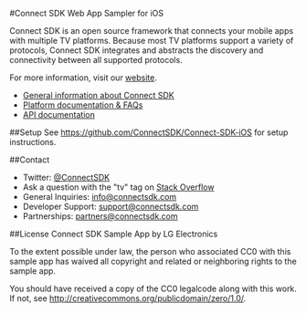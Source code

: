 #Connect SDK Web App Sampler for iOS

Connect SDK is an open source framework that connects your mobile apps with multiple TV platforms. Because most TV platforms support a variety of protocols, Connect SDK integrates and abstracts the discovery and connectivity between all supported protocols.

For more information, visit our [website](http://www.connectsdk.com/).

* [General information about Connect SDK](http://www.connectsdk.com/discover/)
* [Platform documentation & FAQs](http://www.connectsdk.com/docs/ios/)
* [API documentation](http://www.connectsdk.com/apis/ios/)

##Setup
See https://github.com/ConnectSDK/Connect-SDK-iOS for setup instructions.

##Contact
* Twitter: [@ConnectSDK](https://www.twitter.com/ConnectSDK)
* Ask a question with the "tv" tag on [Stack Overflow](http://stackoverflow.com/tags/tv)
* General Inquiries: info@connectsdk.com
* Developer Support: support@connectsdk.com
* Partnerships: partners@connectsdk.com

##License
Connect SDK Sample App by LG Electronics

To the extent possible under law, the person who associated CC0 with this sample app has waived all copyright and related or neighboring rights to the sample app.

You should have received a copy of the CC0 legalcode along with this work. If not, see http://creativecommons.org/publicdomain/zero/1.0/.
